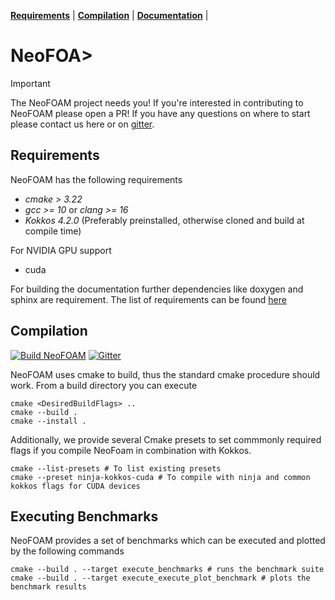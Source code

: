 **[Requirements](#requirements)** |
**[Compilation](#Compilation)** |
**[Documentation](https://exasim-project.com/NeoFOAM/)** |
# NeoFOA>

> [!IMPORTANT]
> The NeoFOAM project needs you!
> If you're interested in contributing to NeoFOAM please open a PR! If you have any questions on where to start please contact us here or on [gitter](https://matrix.to/#/#NeoFOAM:gitter.im).

## Requirements

NeoFOAM has the following requirements

*  _cmake > 3.22_
*  _gcc >= 10_ or  _clang >= 16_ 
*  _Kokkos 4.2.0_ (Preferably preinstalled, otherwise cloned and build at compile time) 

For NVIDIA GPU support
* cuda 

For building the documentation further dependencies like doxygen and sphinx are requirement. The list of requirements can be found [here](https://github.com/exasim-project/NeoFOAM/actions/workflows/doc.yml)


## Compilation

[![Build NeoFOAM](https://github.com/exasim-project/NeoFOAM/actions/workflows/build.yaml/badge.svg)](https://github.com/exasim-project/NeoFOAM/actions/workflows/build.yaml)
[![Gitter](https://img.shields.io/badge/Gitter-8A2BE2)](https://matrix.to/#/#NeoFOAM:gitter.im)

NeoFOAM uses cmake to build, thus the standard cmake procedure should work. From a build directory you can execute 

    cmake <DesiredBuildFlags> ..
    cmake --build .
    cmake --install .

Additionally, we provide several Cmake presets to set commmonly required flags if you compile NeoFoam in combination with Kokkos.

    cmake --list-presets # To list existing presets
    cmake --preset ninja-kokkos-cuda # To compile with ninja and common kokkos flags for CUDA devices

## Executing Benchmarks

NeoFOAM provides a set of benchmarks which can be executed and plotted by the following commands

    cmake --build . --target execute_benchmarks # runs the benchmark suite
    cmake --build . --target execute_execute_plot_benchmark # plots the benchmark results
